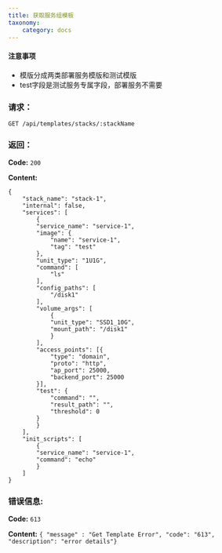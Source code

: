 ```yaml
---
title: 获取服务组模板
taxonomy:
    category: docs
---
```



#### 注意事项

- 模版分成两类部署服务模版和测试模版
- test字段是测试服务专属字段，部署服务不需要

### 请求：

    GET /api/templates/stacks/:stackName

### 返回：

**Code:** `200`

**Content:**

```
{
	"stack_name": "stack-1",
	"internal": false,
	"services": [
		{
		"service_name": "service-1",
		"image": {
			"name": "service-1",
			"tag": "test"
		},
		"unit_type": "1U1G",
		"command": [
			"ls"
		],
		"config_paths": [
			"/disk1"
		],
		"volume_args": [
			{
			"unit_type": "SSD1_10G",
			"mount_path": "/disk1"
			}
		],
		"access_points": [{
			"type": "domain",
			"proto": "http",
			"ap_port": 25000,
			"backend_port": 25000
		}],
		"test": {
			"command": "",
			"result_path": "",
			"threshold": 0
		}
		}
	],
	"init_scripts": [
		{
		"service_name": "service-1",
		"command": "echo"
		}
	]
}
```

### 错误信息:

**Code:** `613`

**Content:** `{ "message" : "Get Template Error", "code": "613", "description": "error details"}`


